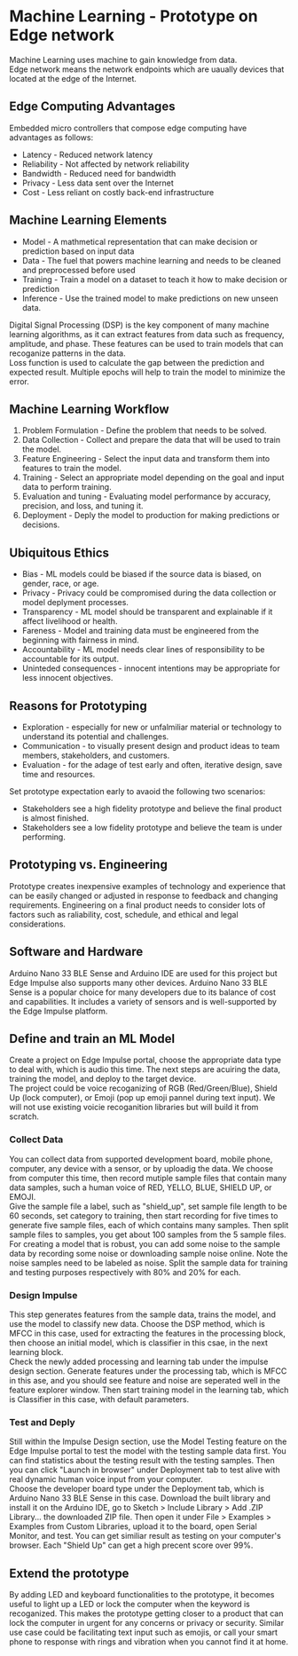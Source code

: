 # Machine Learning - Prototype on Edge network
Machine Learning uses machine to gain knowledge from data.  
Edge network means the network endpoints which are uaually devices that located at the edge of the Internet.  

## Edge Computing Advantages
Embedded micro controllers that compose edge computing have advantages as follows:
* Latency - Reduced network latency
* Reliability - Not affected by network reliability
* Bandwidth - Reduced need for bandwidth
* Privacy - Less data sent over the Internet
* Cost - Less reliant on costly back-end infrastructure

## Machine Learning Elements
* Model - A mathmetical representation that can make decision or prediction based on input data
* Data - The fuel that powers machine learning and needs to be cleaned and preprocessed before used
* Training - Train a model on a dataset to teach it how to make decision or prediction
* Inference - Use the trained model to make predictions on new unseen data.  

Digital Signal Processing (DSP) is the key component of many machine learning algorithms, as it can extract features from data such as frequency, amplitude, and phase. These features can be used to train models that can recoganize patterns in the data.  
Loss function is used to calculate the gap between the prediction and expected result. Multiple epochs will help to train the model to minimize the error.  


## Machine Learning Workflow
1. Problem Formulation - Define the problem that needs to be solved.
2. Data Collection - Collect and prepare the data that will be used to train the model.
3. Feature Engineering - Select the input data and transform them into features to train the model.
4. Training - Select an appropriate model depending on the goal and input data to perform training.
5. Evaluation and tuning - Evaluating model performance by accuracy, precision, and loss, and tuning it.
6. Deployment - Deply the model to production for making predictions or decisions.

## Ubiquitous Ethics
* Bias - ML models could be biased if the source data is biased, on gender, race, or age.
* Privacy - Privacy could be compromised during the data collection or model deplyment processes.
* Transparency - ML model should be transparent and explainable if it affect livelihood or health.
* Fareness - Model and training data must be engineered from the beginning with fairness in mind.
* Accountability - ML model needs clear lines of responsibility to be accountable for its output.
* Uninteded consequences - innocent intentions may be appropriate for less innocent objectives.

## Reasons for Prototyping
* Exploration - especially for new or unfalmiliar material or technology to understand its potential and challenges.
* Communication - to visually present design and product ideas to team members, stakeholders, and customers.
* Evaluation - for the adage of test early and often, iterative design, save time and resources.

Set prototype expectation early to avaoid the following two scenarios:
* Stakeholders see a high fidelity prototype and believe the final product is almost finished.
* Stakeholders see a low fidelity prototype and believe the team is under performing.

## Prototyping vs. Engineering
Prototype creates inexpensive examples of technology and experience that can be easily changed or adjusted in response to feedback and changing requirements. Engineering on a final product needs to consider lots of factors such as raliability, cost, schedule, and ethical and legal considerations.

## Software and Hardware
Arduino Nano 33 BLE Sense and Arduino IDE are used for this project but Edge Impulse also supports many other devices. Arduino Nano 33 BLE Sense is a popular choice for many developers due to its balance of cost and capabilities. It includes a variety of sensors and is well-supported by the Edge Impulse platform.  

## Define and train an ML Model
Create a project on Edge Impulse portal, choose the appropriate data type to deal with, which is audio this time. The next steps are acuiring the data, training the model, and deploy to the target device.  
The project could be voice recoganizing of RGB (Red/Green/Blue), Shield Up (lock computer), or Emoji (pop up emoji pannel during text input). We will not use existing voicie recoganition libraries but will build it from scratch.  

### Collect Data
You can collect data from supported development board, mobile phone, computer, any device with a sensor, or by uploadig the data. We choose from computer this time, then record mutiple sample files that contain many data samples, such a human voice of RED, YELLO, BLUE, SHIELD UP, or EMOJI.  
Give the sample file a label, such as "shield_up", set sample file length to be 60 seconds, set category to training, then start recording for five times to generate five sample files, each of which contains many samples. Then split sample files to samples, you get about 100 samples from the 5 sample files.  
For creating a model that is robust, you can add some noise to the sample data by recording some noise or downloading sample noise online. Note the noise samples need to be labeled as noise. Split the sample data for training and testing purposes respectively with 80% and 20% for each.  

### Design Impulse
This step generates features from the sample data, trains the model, and use the model to classify new data. Choose the DSP method, which is MFCC in this case, used for extracting the features in the processing block, then choose an initial model, which is classifier in this csae, in the next learning block.  
Check the newly added processing and learning tab under the impulse design section. Generate features under the processing tab, which is MFCC in this ase, and you should see feature and noise are seperated well in the feature explorer window. Then start training model in the learning tab, which is Classifier in this case, with default parameters.

### Test and Deply
Still within the Impulse Design section, use the Model Testing feature on the Edge Impulse portal to test the model with the testing sample data first. You can find statistics about the testing result with the testing samples. Then you can click "Launch in browser" under Deployment tab to test alive with real dynamic human voice input from your computer.  
Choose the developer board type under the Deployment tab, which is Arduino Nano 33 BLE Sense in this case. Download the built library and install it on the Arduino IDE, go to Sketch > Include Library > Add .ZIP Library... the downloaded ZIP file. Then open it under File > Examples > Examples from Custom Libraries, upload it to the board, open Serial Monitor, and test. You can get similiar result as testing on your computer's browser. Each "Shield Up" can get a high precent score over 99%.  

## Extend the prototype
By adding LED and keyboard functionalities to the prototype, it becomes useful to light up a LED or lock the computer when the keyword is recoganized. This makes the prototype getting closer to a product that can lock the computer in urgent for any concerns or privacy or security. Similar use case could be facilitating text input such as emojis, or call your smart phone to response with rings and vibration when you cannot find it at home.  